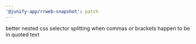```yaml
---
'@junify-app/rrweb-snapshot': patch
---
```


better nested css selector splitting when commas or brackets happen to be in quoted text
